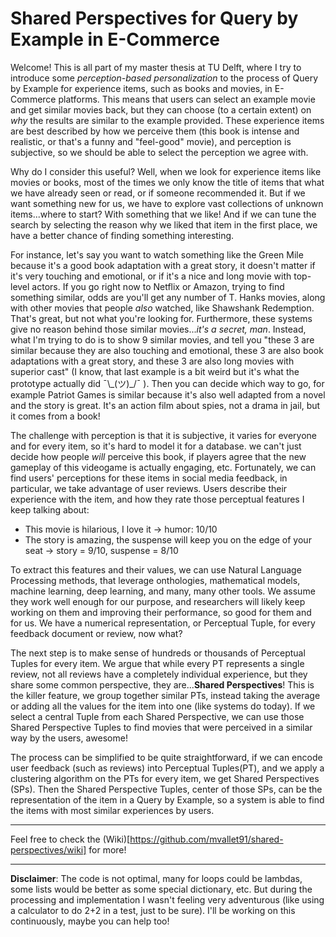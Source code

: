 <H1> Shared Perspectives for Query by Example in E-Commerce </H1>

Welcome! This is all part of my master thesis at TU Delft, where I try to introduce some _perception-based personalization_ to the process of Query by Example for experience items, such as books and movies, in E-Commerce platforms. This means that users can select an example movie and get similar movies back, but they can choose (to a certain extent) on _why_ the results are similar to the example provided. These experience items are best described by how we perceive them (this book is intense and realistic, or that's a funny and "feel-good" movie), and perception is subjective, so we should be able to select the perception we agree with.

Why do I consider this useful? Well, when we look for experience items like movies or books, most of the times we only know the title of items that what we have already seen or read, or if someone recommended it. But if we want something new for us, we have to explore vast collections of unknown items...where to start? With something that we like! And if we can tune the search by selecting the reason why we liked that item in the first place, we have a better chance of finding something interesting.

For instance, let's say you want to watch something like the Green Mile because it's a good book adaptation with a great story, it doesn't matter if it's very touching and emotional, or if it's a nice and long movie with top-level actors. If you go right now to Netflix or Amazon, trying to find something similar, odds are you'll get any number of T. Hanks movies, along with other movies that people _also_ watched, like Shawshank Redemption. That's great, but not what you're looking for. Furthermore, these systems give no reason behind those similar movies..._it's a secret, man_. Instead, what I'm trying to do is to show 9 similar movies, and tell you "these 3 are similar because they are also touching and emotional, these 3 are also book adaptations with a great story, and these 3 are also long movies with superior cast" (I know, that last example is a bit weird but it's what the prototype actually did ¯\\\_(ツ)\_/¯ ). Then you can decide which way to go, for example Patriot Games is similar because it's also well adapted from a novel and the story is great. It's an action film about spies, not a drama in jail, but it comes from a book!

The challenge with perception is that it is subjective, it varies for everyone and for every item, so it's hard to model it for a database. we can't just decide how people _will_ perceive this book, if players agree that the new gameplay of this videogame is actually engaging, etc. Fortunately, we can find users' perceptions for these items in social media feedback, in particular, we take advantage of user reviews. Users describe their experience with the item, and how they rate those perceptual features I keep talking about:
* This movie is hilarious, I love it -> humor: 10/10
* The story is amazing, the suspense will keep you on the edge of your seat -> story = 9/10, suspense = 8/10  

To extract this features and their values, we can use Natural Language Processing methods, that leverage onthologies, mathematical models, machine learning, deep learning, and many, many other tools. We assume they work well enough for our purpose, and researchers will likely keep working on them and improving their performance, so good for them and for us. We have a numerical representation, or Perceptual Tuple, for every feedback document or review, now what?

The next step is to make sense of hundreds or thousands of Perceptual Tuples for every item. We argue that while every PT represents a single review, not all reviews have a completely individual experience, but they share some common perspective, they are...**Shared Perspectives**! This is the killer feature, we group together similar PTs, instead taking the average or adding all the values for the item into one (like systems do today). If we select a central Tuple from each Shared Perspective, we can use those Shared Perspective Tuples to find movies that were perceived in a similar way by the users, awesome!

The process can be simplified to be quite straightforward, if we can encode user feedback (such as reviews) into Perceptual Tuples(PT), 
and we apply a clustering algorithm on the PTs for every item, we get Shared Perspectives (SPs).
Then the Shared Perspective Tuples, center of those SPs, can be the representation of the item in a Query by Example, 
so a system is able to find the items with most similar experiences by users.
***
Feel free to check the (Wiki)[https://github.com/mvallet91/shared-perspectives/wiki] for more!

***

**Disclaimer**: The code is not optimal, many for loops could be lambdas, some lists would be better as some special dictionary, etc. But during the processing and implementation I wasn't feeling very adventurous (like using a calculator to do 2+2 in a test, just to be sure). I'll be working on this continuously, maybe you can help too!
